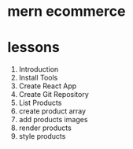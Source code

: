 # mern ecommerce

# lessons

1. Introduction
2. Install Tools
3. Create React App
4. Create Git Repository
5. List Products
6. create product array
7. add products images
8. render products
9. style products
